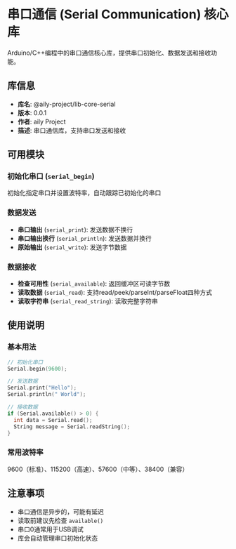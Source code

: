 # 串口通信 (Serial Communication) 核心库

Arduino/C++编程中的串口通信核心库，提供串口初始化、数据发送和接收功能。

## 库信息
- **库名**: @aily-project/lib-core-serial
- **版本**: 0.0.1
- **作者**: aily Project
- **描述**: 串口通信库，支持串口发送和接收

## 可用模块

### 初始化串口 (`serial_begin`)
初始化指定串口并设置波特率，自动跟踪已初始化的串口

### 数据发送
- **串口输出** (`serial_print`): 发送数据不换行
- **串口输出换行** (`serial_println`): 发送数据并换行
- **原始输出** (`serial_write`): 发送字节数据

### 数据接收
- **检查可用性** (`serial_available`): 返回缓冲区可读字节数
- **读取数据** (`serial_read`): 支持read/peek/parseInt/parseFloat四种方式
- **读取字符串** (`serial_read_string`): 读取完整字符串

## 使用说明

### 基本用法
```cpp
// 初始化串口
Serial.begin(9600);

// 发送数据
Serial.print("Hello");
Serial.println(" World");

// 接收数据
if (Serial.available() > 0) {
  int data = Serial.read();
  String message = Serial.readString();
}
```

### 常用波特率
9600（标准）、115200（高速）、57600（中等）、38400（兼容）

## 注意事项
- 串口通信是异步的，可能有延迟
- 读取前建议先检查 `available()`
- 串口0通常用于USB调试
- 库会自动管理串口初始化状态
